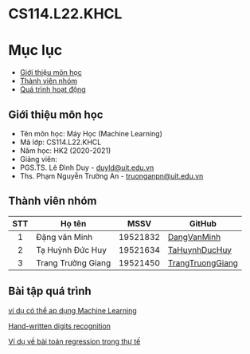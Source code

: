 # CS114.L22.KHCL

# Mục lục
* [Giới thiệu môn học](#gioithieu)
* [Thành viên nhóm](#thanhvien)
* [Quá trình hoạt động](#hoatdong)
<a name="gioithieu"></a>
## Giới thiệu môn học
* Tên môn học: Máy Học (Machine Learning)
* Mã lớp: CS114.L22.KHCL
* Năm học: HK2 (2020-2021)
* Giảng viên:
*   PGS.TS. Lê Đình Duy - duyld@uit.edu.vn
*   Ths. Phạm Nguyễn Trường An - truonganpn@uit.edu.vn
<a name="thanhvien"></a>
## Thành viên nhóm
| STT | Họ tên | MSSV | GitHub |
| :---: | --- | --- | --- |
| 1 | Đặng văn Minh | 19521832 | [DangVanMinh](https://github.com/DangMinh21/CS114.L22.KHCL) |
| 2 | Tạ Huỳnh Đức Huy | 19521634 | [TaHuynhDucHuy](https://github.com/duchuy3007) |
| 3 | Trang Trường Giang | 19521450 | [TrangTruongGiang](https://github.com/19521450) |
<a name="hoatdong"></a>
## Bài tập quá trình
[ví dụ có thể ap dụng Machine Learning](https://github.com/DangMinh21/CS114.L22.KHCL/tree/main/Vi%20du%20Machine%20Learning)

[Hand-written digits recognition](https://github.com/DangMinh21/CS114.L22.KHCL/tree/main/hand-written%20digits%20recognition)

[Ví dụ về bài toán regression trong thự tế](https://github.com/DangMinh21/CS114.L22.KHCL/tree/main/vi%20du%20regression)


